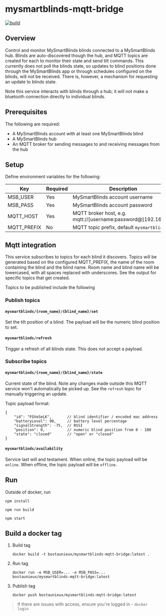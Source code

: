 # mysmartblinds-mqtt-bridge

[![build](https://github.com/bostaunieux/mysmartblinds-mqtt-bridge/actions/workflows/node-ci.yml/badge.svg)](https://github.com/bostaunieux/mysmartblinds-mqtt-bridge/actions/workflows/node-ci.yml)

## Overview

Control and monitor MySmartBlinds blinds connected to a MySmartBlinds hub. Blinds are auto-discovered though the hub, and MQTT topics are created for each to monitor their state and send tilt commands. This currently does not poll the blinds state, so updates to blind positions done through the MySmartBlinds app
or through schedules configured on the blinds, will not be received. There is, however, a mechanism for requesting an update to blinds state.

Note this service interacts with blinds through a hub; it will not make a bluetooth connection directly to individual blinds.

## Prerequisites

The following are required:

- A MySmartBlinds account with at least one MySmartBlinds blind
- A MySmartBlinds hub
- An MQTT broker for sending messages to and receiving messages from the hub

## Setup

Define environment variables for the following:

| Key         | Required | Description                                                   |
| ----------- | -------- | ------------------------------------------------------------- |
| MSB_USER    | Yes      | MySmartBlinds account username                                |
| MSB_PASS    | Yes      | MySmartBlinds account password                                |
| MQTT_HOST   | Yes      | MQTT broker host, e.g. mqtt://[username:password@]192.168.1.6 |
| MQTT_PREFIX | No       | MQTT topic prefix, default `mysmartblinds`                    |

## Mqtt integration

This service subscribes to topics for each blind it discovers. Topics will be generated based on the configured MQTT_PREFIX, the name of the room containing the blind and the blind name. Room name and blind name will be lowercased, with all spaces replaced with underscores. See the output for specific topics that get created.

Topics to be published include the following

### Publish topics

#### `mysmartblinds/{room_name}/{blind_name}/set`

Set the tilt position of a blind. The payload will be the numeric blind position to set.

#### `mysmartblinds/refresh`

Trigger a refresh of all blinds state. This does not accept a payload.

### Subscribe topics

#### `mysmartblinds/{room_name}/{blind_name}/state`

Current state of the blind. Note any changes made outside this MQTT service won't automatically be picked up. See the `refresh` topic for manually triggering an update.

Topic payload format:

```
{
	"id": "FGVeSeLK",       // blind identifier / encoded mac address
	"batteryLevel": 90,     // battery level percentage
	"signalStrength": -75,  // RSSI
	"position": 0,          // numeric blind position from 0 - 180
	"state": "closed"       // "open" or "closed"
}
```

#### `mysmartblinds/availability`

Service last will and testament. When online, the topic payload will be `online`. When offline, the topic payload will be `offline`.

## Run

Outside of docker, run

```
npm install

npm run build

npm start
```

## Build a docker tag

1. Build tag
   ```
   docker build -t bostaunieux/mysmartblinds-mqtt-bridge:latest .
   ```
2. Run tag
   ```
   docker run -e MSB_USER=... -e MSB_PASS=... bostaunieux/mysmartblinds-mqtt-bridge:latest
   ```
3. Publish tag
   ```
   docker push bostaunieux/mysmartblinds-mqtt-bridge:latest
   ```

> If there are issues with access, ensure you're logged in - `docker login`
